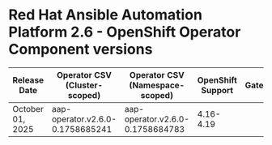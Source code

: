 # Red Hat Ansible Automation Platform 2.6 - OpenShift Operator Component versions

| Release Date | Operator CSV (Cluster-scoped) | Operator CSV (Namespace-scoped) | OpenShift Support | Gateway | Controller | Receptor | Redis | EDA | Hub | Lightspeed | Release Notes | Notes |
|---|---|---|---|---|---|---|---|---|---|---|---|---|
| October 01, 2025 | aap-operator.v2.6.0-0.1758685241 | aap-operator.v2.6.0-0.1758684783 | 4.16-4.19 |  |  |  |  |  |  |  |  |  |
